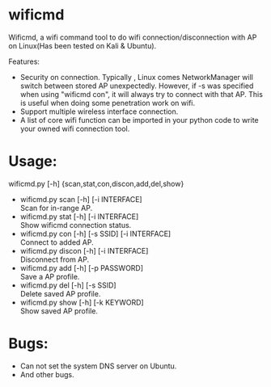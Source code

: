# wificmd

Wificmd, a wifi command tool to do wifi connection/disconnection with AP on Linux(Has been tested on Kali & Ubuntu).

Features:
- Security on connection.
  Typically , Linux comes NetworkManager will switch between stored AP unexpectedly.
  However, if -s was specified when using \"wificmd con\", it will always try to connect with that AP. This is useful when doing some penetration work on wifi.
- Support multiple wireless interface connection.
- A list of core wifi function can be imported in your python code to write your owned wifi connection tool.

# Usage:
wificmd.py [-h] {scan,stat,con,discon,add,del,show}
- wificmd.py scan [-h] [-i INTERFACE]          
  Scan for in-range AP. 
- wificmd.py stat [-h] [-i INTERFACE]          
  Show wificmd connection status. 
- wificmd.py con [-h] [-s SSID] [-i INTERFACE]        
  Connect to added AP. 
- wificmd.py discon [-h] [-i INTERFACE]        
  Disconnect from AP. 
- wificmd.py add <ssid> [-h] [-p PASSWORD]     
  Save a AP profile. 
- wificmd.py del [-h] [-s SSID]                
  Delete saved AP profile. 
- wificmd.py show [-h] [-k KEYWORD]            
  Show saved AP profile. 

# Bugs:
- Can not set the system DNS server on Ubuntu.
- And other bugs.


